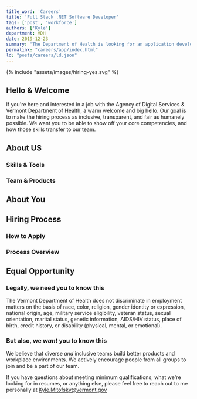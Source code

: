 ```yaml
---
title_word: 'Careers'
title: 'Full Stack .NET Software Developer'
tags: ['post', 'workforce']
authors: ['Kyle']
department: VDH
date: 2019-12-23
summary: "The Department of Health is looking for an application developer to join our team writing software that helps improve health outcomes and health equity across all vermonters"
permalink: "careers/app/index.html"
ld: "posts/careers/ld.json"
---
```


{% include "assets/images/hiring-yes.svg" %}


## Hello & Welcome

If you're here and interested in a job with the Agency of Digital Services & Vermont Department of Health, a warm welcome and big hello.   Our goal is to make the hiring process as inclusive, transparent, and fair as humanely possible.  We want you to be able to show off your core competencies, and how those skills transfer to our team.


## About US

### Skills & Tools

### Team & Products

## About You

## Hiring Process

### How to Apply

### Process Overview


## Equal Opportunity

### Legally, we need you to know this

The Vermont Department of Health does not discriminate in employment matters on the basis of race, color, religion, gender identity or expression, national origin, age, military service eligibility, veteran status, sexual orientation, marital status, genetic information, AIDS/HIV status, place of birth, credit history, or disability (physical, mental, or emotional).

### But also, we *want* you to know this

We believe that diverse *and* inclusive teams build better products and workplace environments.  We actively encourage people from all groups to join and be a part of our team.  

If you have questions about meeting minimum qualifications, what we're looking for in resumes, or anything else, please feel free to reach out to me personally at [Kyle.Mitofsky@vermont.gov](mailto:Kyle.Mitofsky@vermont.gov)

